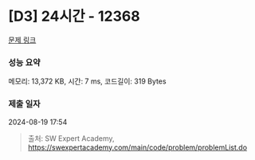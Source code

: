 # [D3] 24시간 - 12368 

[문제 링크](https://swexpertacademy.com/main/code/problem/problemDetail.do?contestProbId=AXsEBlLqedsDFARX) 

### 성능 요약

메모리: 13,372 KB, 시간: 7 ms, 코드길이: 319 Bytes

### 제출 일자

2024-08-19 17:54



> 출처: SW Expert Academy, https://swexpertacademy.com/main/code/problem/problemList.do